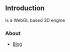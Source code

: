 ## Introduction

Is a WebGL based 3D engine


### About ###

* [Blog](http://valorzhong.blogspot.com/)


 
